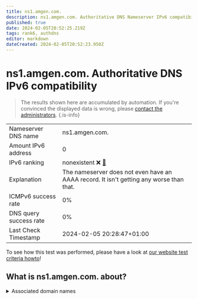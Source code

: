 ```yaml
---
title: ns1.amgen.com.
description: ns1.amgen.com. Authoritative DNS Nameserver IPv6 compatibility
published: true
date: 2024-02-05T20:52:25.219Z
tags: rank6, authdns
editor: markdown
dateCreated: 2024-02-05T20:52:23.950Z
---
```


# ns1.amgen.com. Authoritative DNS IPv6 compatibility

> The results shown here are accumulated by automation. If you're convinced the displayed data is wrong, please [contact the administrators](/howto/chat). 
{.is-info}




|   |   |
| - | - |
| Nameserver DNS name | ns1.amgen.com.
| Amount IPv6 address | 0
| IPv6 ranking | nonexistent :x: [🔗](/howto/ranking) |
| Explanation | The nameserver does not even have an AAAA record. It isn't getting any worse than that. |
| ICMPv6 success rate | 0%|
| DNS query success rate | 0% |
| Last Check Timestamp | 2024-02-05 20:28:47+01:00 |

To see how this test was performed, please have a look at [our website test criteria howto](/howto/testcriteria/authdns)!


## What is ns1.amgen.com. about?






<details>
<summary>Associated domain names</summary>

www.amgen.com

</details>
